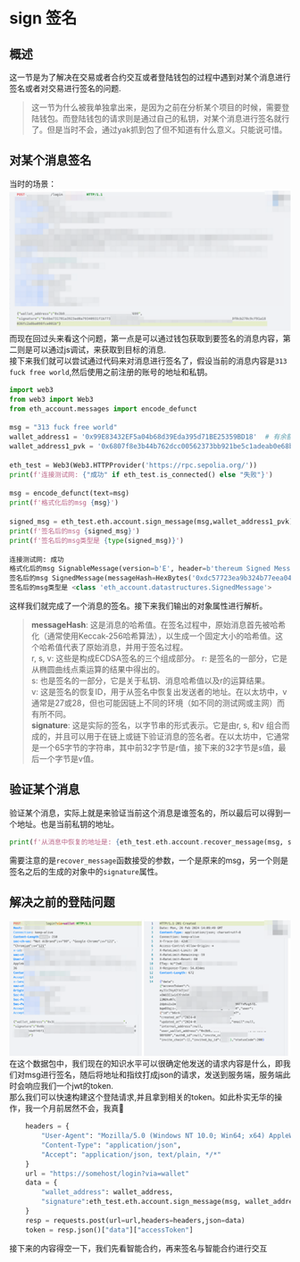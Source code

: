 # sign 签名
## 概述
这一节是为了解决在交易或者合约交互或者登陆钱包的过程中遇到对某个消息进行签名或者对交易进行签名的问题.  
>这一节为什么被我单独拿出来，是因为之前在分析某个项目的时候，需要登陆钱包。而登陆钱包的请求则是通过自己的私钥，对某个消息进行签名就行了。但是当时不会，通过yak抓到包了但不知道有什么意义。只能说可惜。

## 对某个消息签名
当时的场景：  
![img.png](img.png)  
而现在回过头来看这个问题，第一点是可以通过钱包获取到要签名的消息内容，第二则是可以通过js调试，来获取到目标的消息.  
接下来我们就可以尝试通过代码来对消息进行签名了，假设当前的消息内容是`313 fuck free world`,然后使用之前注册的账号的地址和私钥。
```python
import web3
from web3 import Web3
from eth_account.messages import encode_defunct

msg = "313 fuck free world"
wallet_address1 = '0x99E83432EF5a04b68d39Eda395d71BE25359BD18'  # 有余额的测试地址
wallet_address1_pvk = '0x6807f8e3b44b762dcc00562373bb921be5c1adeab0e68baac77d375c4403eb9b'  # 当前地址的私钥

eth_test = Web3(Web3.HTTPProvider('https://rpc.sepolia.org/'))
print(f'连接测试网: {"成功" if eth_test.is_connected() else "失败"}')

msg = encode_defunct(text=msg)
print(f'格式化后的msg {msg}')

signed_msg = eth_test.eth.account.sign_message(msg,wallet_address1_pvk)
print(f'签名后的msg {signed_msg}')
print(f'签名后的msg类型是 {type(signed_msg)}')

连接测试网: 成功
格式化后的msg SignableMessage(version=b'E', header=b'thereum Signed Message:\n19', body=b'313 fuck free world')
签名后的msg SignedMessage(messageHash=HexBytes('0xdc57723ea9b324b77eea04067365e1854e0b516241e87c29a4d1f255e0e1a8ed'), r=13587921379995412209738732335311718851715483528391733152153635963832332854950, s=21162271105333464024059448134248284813940006022343777601273231027790247425195, v=28, signature=HexBytes('0x1e0a7daf93cdedd18811c1140e89e635cb28939fce18211fc69e8235faf626a62ec96bc576d439b4ef2b1b7e94a335d261bfb9ee238105def476a8204334f4ab1c'))
签名后的msg类型是 <class 'eth_account.datastructures.SignedMessage'>
```
这样我们就完成了一个消息的签名。接下来我们输出的对象属性进行解析。
>**messageHash**: 这是消息的哈希值。在签名过程中，原始消息首先被哈希化（通常使用Keccak-256哈希算法），以生成一个固定大小的哈希值。这个哈希值代表了原始消息，并用于签名过程。  
r, s, v: 这些是构成ECDSA签名的三个组成部分。
r: 是签名的一部分，它是从椭圆曲线点乘运算的结果中得出的。  
s: 也是签名的一部分，它是关于私钥、消息哈希值以及r的运算结果。  
v: 这是签名的恢复ID，用于从签名中恢复出发送者的地址。在以太坊中，v 通常是27或28，但也可能因链上不同的环境（如不同的测试网或主网）而有所不同。  
**signature**: 这是实际的签名，以字节串的形式表示。它是由r, s, 和v 组合而成的，并且可以用于在链上或链下验证消息的签名者。在以太坊中，它通常是一个65字节的字符串，其中前32字节是r值，接下来的32字节是s值，最后一个字节是v值。  

## 验证某个消息
验证某个消息，实际上就是来验证当前这个消息是谁签名的，所以最后可以得到一个地址。也是当前私钥的地址。  
```python
print(f'从消息中恢复的地址是: {eth_test.eth.account.recover_message(msg, signature=signed_msg.signature)}')
```  
需要注意的是`recover_message`函数接受的参数，一个是原来的msg，另一个则是签名之后的生成的对象中的`signature`属性。
## 解决之前的登陆问题
![img_1.png](img_1.png)  
在这个数据包中，我们现在的知识水平可以很确定他发送的请求内容是什么，即我们对msg进行签名，随后将地址和指纹打成json的请求，发送到服务端，服务端此时会响应我们一个jwt的token.  
那么我们可以快速构建这个登陆请求,并且拿到相关的token。如此朴实无华的操作，我一个月前居然不会，我真🥬  
```python
    headers = {
        "User-Agent": "Mozilla/5.0 (Windows NT 10.0; Win64; x64) AppleWebKit/537.36 (KHTML, like Gecko) Chrome/109.0.0.0 Safari/537.36",
        "Content-Type": "application/json",
        "Accept": "application/json, text/plain, */*"
    }
    url = "https://somehost/login?via=wallet"
    data = {
        "wallet_address": wallet_address,
        "signature":eth_test.eth.account.sign_message(msg, wallet_address1_pvk).signature
    }
    resp = requests.post(url=url,headers=headers,json=data)
    token = resp.json()["data"]["accessToken"]
```
接下来的内容得空一下，我们先看智能合约，再来签名与智能合约进行交互